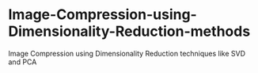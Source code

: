 # Image-Compression-using-Dimensionality-Reduction-methods
Image Compression using Dimensionality Reduction techniques like SVD and PCA
